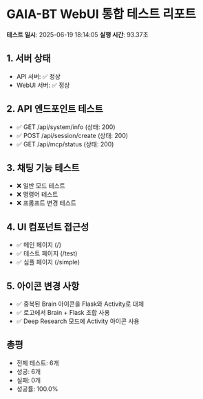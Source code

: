 # GAIA-BT WebUI 통합 테스트 리포트

**테스트 일시**: 2025-06-19 18:14:05
**실행 시간**: 93.37초

## 1. 서버 상태
- API 서버: ✅ 정상
- WebUI 서버: ✅ 정상

## 2. API 엔드포인트 테스트
- ✅ GET /api/system/info (상태: 200)
- ✅ POST /api/session/create (상태: 200)
- ✅ GET /api/mcp/status (상태: 200)

## 3. 채팅 기능 테스트
- ❌ 일반 모드 테스트
- ❌ 명령어 테스트
- ❌ 프롬프트 변경 테스트

## 4. UI 컴포넌트 접근성
- ✅ 메인 페이지 (/)
- ✅ 테스트 페이지 (/test)
- ✅ 심플 페이지 (/simple)

## 5. 아이콘 변경 사항
- ✅ 중복된 Brain 아이콘을 Flask와 Activity로 대체
- ✅ 로고에서 Brain + Flask 조합 사용
- ✅ Deep Research 모드에 Activity 아이콘 사용

## 총평
- 전체 테스트: 6개
- 성공: 6개
- 실패: 0개
- 성공률: 100.0%